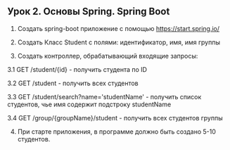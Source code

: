 ## Урок 2. Основы Spring. Spring Boot

1. Создать spring-boot приложение с помощью https://start.spring.io/

2. Создать Класс Student c полями: идентификатор, имя, имя группы

3. Создать контроллер, обрабатывающий входящие запросы:

3.1 GET /student/{id} - получить студента по ID

3.2 GET /student - получить всех студентов

3.3 GET /student/search?name='studentName' - получить список студентов, чье имя содержит подстроку studentName

3.4 GET /group/{groupName}/student - получить всех студентов группы

4. При старте приложения, в программе должно быть создано 5-10 студентов.